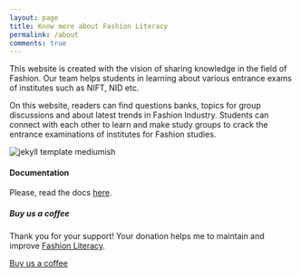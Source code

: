 ```yaml
---
layout: page
title: Know more about Fashion Literacy
permalink: /about
comments: true
---
```


<div class="row justify-content-between"> 
<div class="col-md-8 pr-5">

<p>This website is created with the vision of sharing knowledge in the field of
Fashion. Our team helps students in learning about various entrance exams of
institutes such as NIFT, NID etc.</p> 

<p> On this website, readers can find questions
banks, topics for group discussions and about latest trends in Fashion
Industry. Students can connect with each other to learn and make study groups
to crack the entrance examinations of institutes for Fashion studies.</p>

<p class="mb-5">
<!-- TODO -->
<img class="shadow-lg"
src="{{site.baseurl}}/assets/images/aboutpage.jpg" alt="jekyll
template mediumish" />
</p> 

<h4>Documentation</h4>

<p>Please, read the docs <a
href="https://bootstrapstarter.com/bootstrap-templates/template-mediumish-bootstrap-jekyll/">here</a>.</p>


</div>

<div class="col-md-4">

<div class="sticky-top sticky-top-80"> <h5>Buy us a coffee</h5>

<p>Thank you for your support! Your donation helps me to maintain and improve
<a target="_blank"
href="{{site.baseurl}}">Fashion Literacy</a>.</p>

<!--#TODO - Donation URL -->
<a target="_blank" href="" class="btn
btn-danger">Buy us a coffee</a> 

</div> </div> </div>
